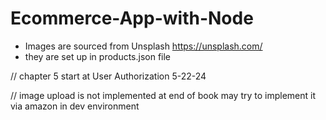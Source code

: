 # Ecommerce-App-with-Node

- Images are sourced from Unsplash https://unsplash.com/
- they are set up in products.json file


// chapter 5 start at User Authorization 5-22-24  

// image upload is not implemented at end of book may try to implement it via amazon in dev environment